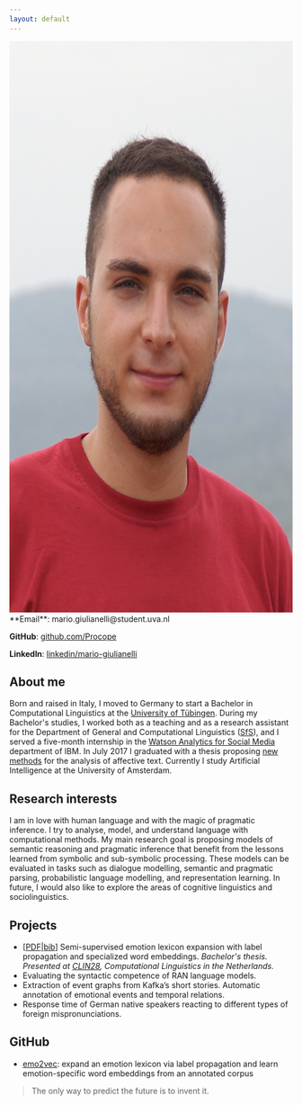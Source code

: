 ```yaml
---
layout: default
---
```


<img class="profile-picture" src="me.JPG">
**Email**: mario.giulianelli@student.uva.nl

**GitHub**: [github.com/Procope](github.com/Procope)

**LinkedIn**: [linkedin/mario-giulianelli](https://www.linkedin.com/in/mario-giulianelli/)

## About me
Born and raised in Italy, I moved to Germany to start a Bachelor in Computational Linguistics at the [University of Tübingen](https://www.uni-tuebingen.de/en/university/profile/history-of-the-university.html). 
During my Bachelor's studies, I worked both as a teaching and as a research assistant for the Department of General and Computational Linguistics ([SfS](http://www.sfs.uni-tuebingen.de/en/chairs.html)), and I
served a five-month internship in the [Watson Analytics for Social Media](https://www.ibm.com/us-en/marketplace/social-media-data-analysis/details#product-header-top) department of IBM. In July 2017 I graduated with a
thesis proposing [new methods](https://arxiv.org/abs/1708.03910) for the analysis of affective text.
Currently I study Artificial Intelligence at the University of Amsterdam.

## Research interests
I am in love with human language and with the magic of pragmatic inference. I try to analyse, model, and understand language with computational methods. My main research goal is proposing models of semantic reasoning and pragmatic inference that benefit from the lessons learned from symbolic and sub-symbolic processing.
These models can be evaluated in tasks such as dialogue modelling, semantic and pragmatic parsing, probabilistic language modelling, and representation learning. In future, I would also like to explore the areas of cognitive linguistics and sociolinguistics.
 
## Projects
- [[PDF](https://arxiv.org/pdf/1708.03910.pdf)|[bib](http://dblp.uni-trier.de/rec/bibtex/journals/corr/abs-1708-03910)] Semi-supervised emotion lexicon expansion with label propagation and specialized word embeddings. _Bachelor's thesis._
_Presented at [CLIN28](http://clin28.cls.ru.nl/#abstract-49), Computational Linguistics in the Netherlands._
- Evaluating the syntactic competence of RAN language models.
- Extraction of event graphs from Kafka’s short stories. Automatic annotation of emotional events and temporal relations.
- Response time of German native speakers reacting to different types of foreign mispronunciations.

## GitHub
- [emo2vec](https://github.com/Procope/emo2vec/blob/master/README.md): expand an emotion lexicon via label propagation and learn emotion-specific word embeddings from an annotated corpus

> The only way to predict the future is to invent it.
